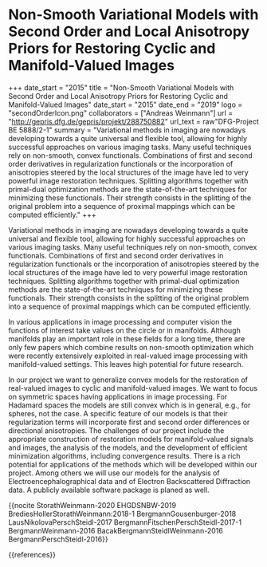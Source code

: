 # Non-Smooth Variational Models with Second Order and Local Anisotropy Priors for Restoring Cyclic and Manifold-Valued Images

+++
date_start = "2015"
title = "Non-Smooth Variational Models with Second Order and Local Anisotropy Priors for Restoring Cyclic and Manifold-Valued Images"
date_start = "2015"
date_end = "2019"
logo = "secondOrderIcon.png"
collaborators = ["Andreas Weinmann"]
url = "http://gepris.dfg.de/gepris/projekt/288750882"
url_text = raw"DFG-Project<br>BE 5888/2-1"
summary = "Variational methods in imaging are nowadays developing towards a quite universal and flexible tool, allowing for highly successful approaches on various imaging tasks. Many useful techniques rely on non-smooth, convex functionals. Combinations of first and second order derivatives in regularization functionals or the incorporation of anisotropies steered by the local structures of the image have led to very powerful image restoration techniques. Splitting algorithms together with primal-dual optimization methods are the state-of-the-art techniques for minimizing these functionals. Their strength consists in the splitting of the original problem into a sequence of proximal mappings which can be computed efficiently."
+++

Variational methods in imaging are nowadays developing towards a quite universal and flexible tool, allowing for highly successful approaches on various imaging tasks. Many useful techniques rely on non-smooth, convex functionals. Combinations of first and second order derivatives in regularization functionals or the incorporation of anisotropies steered by the local structures of the image have led to very powerful image restoration techniques. Splitting algorithms together with primal-dual optimization methods are the state-of-the-art techniques for minimizing these functionals. Their strength consists in the splitting of the original problem into a sequence of proximal mappings which can be computed efficiently.

In various applications in image processing and computer vision the functions of interest take values on the circle or in manifolds. Although manifolds play an important role in these fields for a long time, there are only few papers which combine results on non-smooth optimization which were recently extensively exploited in real-valued image processing with manifold-valued settings. This leaves high potential for future research.

In our project we want to generalize convex models for the restoration of real-valued images to cyclic and manifold-valued images. We want to focus on symmetric spaces having applications in image processing. For Hadamard spaces the models are still convex which is in general, e.g., for spheres, not the case. A specific feature of our models is that their regularization terms will incorporate first and second order differences or directional anisotropies. The challenges of our project include the appropriate construction of restoration models for manifold-valued signals and images, the analysis of the models, and the development of efficient minimization algorithms, including convergence results. There is a rich potential for applications of the methods which will be developed within our project. Among others we will use our models for the analysis of Electroencephalographical data and of Electron Backscattered Diffraction data. A publicly available software package is planed as well.

{{nocite StorathWeinmann-2020 EHGDSNBW-2019 BrediesHollerStorathWeinmann:2018-1 BergmannGousenburger-2018 LausNikolovaPerschSteidl-2017 BergmannFitschenPerschSteidl-2017-1 BergmannWeinmann-2016 BacakBergmannSteidlWeinmann-2016 BergmannPerschSteidl-2016}}

{{references}}